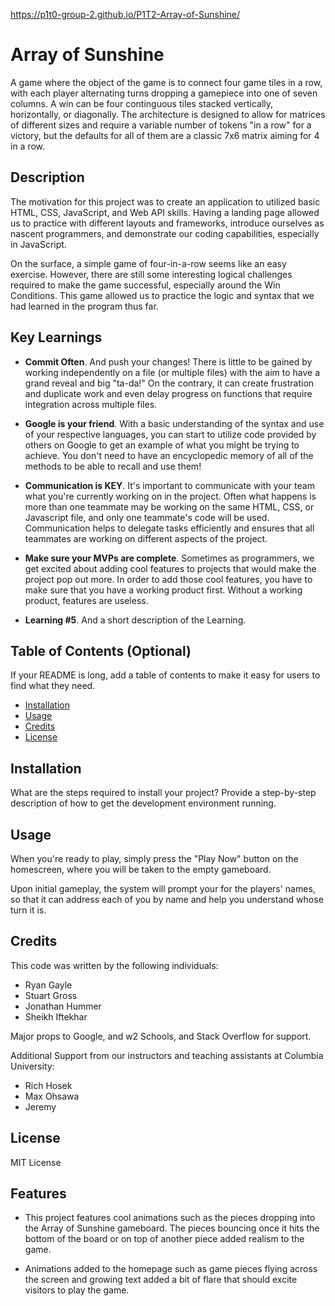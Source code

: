 https://p1t0-group-2.github.io/P1T2-Array-of-Sunshine/

# Array of Sunshine

A game where the object of the game is to connect four game tiles in a row, with each player alternating turns dropping a gamepiece into one of seven columns. A win can be four continguous tiles stacked vertically, horizontally, or diagonally. The architecture is designed to allow for matrices of different sizes and require a variable number of tokens "in a row" for a victory, but the defaults for all of them are a classic 7x6 matrix aiming for 4 in a row.

## Description

The motivation for this project was to create an application to utilized basic HTML, CSS, JavaScript, and Web API skills. Having a landing page allowed us to practice with different layouts and frameworks, introduce ourselves as nascent programmers, and demonstrate our coding capabilities, especially in JavaScript.

On the surface, a simple game of four-in-a-row seems like an easy exercise. However, there are still some interesting logical challenges required to make the game successful, especially around the Win Conditions. This game allowed us to practice the logic and syntax that we had learned in the program thus far.


## Key Learnings
- <b>Commit Often</b>. And push your changes! There is little to be gained by working independently on a file (or multiple files) with the aim to have a grand reveal and big "ta-da!" On the contrary, it can create frustration and duplicate work and even delay progress on functions that require integration across multiple files.

- <b>Google is your friend</b>. With a basic understanding of the syntax and use of your respective languages, you can start to utilize code provided by others on Google to get an example of what you might be trying to achieve. You don't need to have an encyclopedic memory of all of the methods to be able to recall and use them!

- <b>Communication is KEY</b>. It's important to communicate with your team 
what you're currently working on in the project. Often what happens is more than one teammate may be working on the same HTML, CSS, or Javascript file, and only one teammate's code will be used. Communication helps to delegate tasks efficiently and ensures that all teammates are working on different aspects of the project.

- <b>Make sure your MVPs are complete</b>. Sometimes as programmers, we get excited about adding cool features to projects that would make the project pop out more. In order to add those cool features, you have to make sure that you have a working product first. Without a working product, features are useless.

- <b>Learning #5</b>. And a short description of the Learning.





## Table of Contents (Optional)

If your README is long, add a table of contents to make it easy for users to find what they need.

- [Installation](#installation)
- [Usage](#usage)
- [Credits](#credits)
- [License](#license)

## Installation

What are the steps required to install your project? Provide a step-by-step description of how to get the development environment running.

## Usage

When you're ready to play, simply press the "Play Now" button on the homescreen, where you will be taken to the empty gameboard.

Upon initial gameplay, the system will prompt your for the players' names, so that it can address each of you by name and help you understand whose turn it is.


## Credits

This code was written by the following individuals:

- Ryan Gayle
- Stuart Gross
- Jonathan Hummer
- Sheikh Iftekhar

Major props to Google, and w2 Schools, and Stack Overflow for support.

Additional Support from our instructors and teaching assistants at Columbia University:

- Rich Hosek
- Max Ohsawa
- Jeremy



## License

MIT License


## Features

- This project features cool animations such as the pieces dropping into the Array of Sunshine gameboard. The pieces bouncing once it hits the bottom of the board or on top of another piece added realism to the game.

- Animations added to the homepage such as game pieces flying across the screen and growing text added a bit of flare that should excite visitors to play the game.
